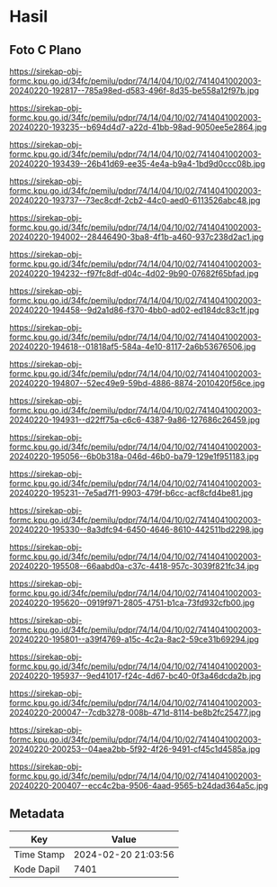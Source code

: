 # Hasil

## Foto C Plano

https://sirekap-obj-formc.kpu.go.id/34fc/pemilu/pdpr/74/14/04/10/02/7414041002003-20240220-192817--785a98ed-d583-496f-8d35-be558a12f97b.jpg

https://sirekap-obj-formc.kpu.go.id/34fc/pemilu/pdpr/74/14/04/10/02/7414041002003-20240220-193235--b694d4d7-a22d-41bb-98ad-9050ee5e2864.jpg

https://sirekap-obj-formc.kpu.go.id/34fc/pemilu/pdpr/74/14/04/10/02/7414041002003-20240220-193439--26b41d69-ee35-4e4a-b9a4-1bd9d0ccc08b.jpg

https://sirekap-obj-formc.kpu.go.id/34fc/pemilu/pdpr/74/14/04/10/02/7414041002003-20240220-193737--73ec8cdf-2cb2-44c0-aed0-6113526abc48.jpg

https://sirekap-obj-formc.kpu.go.id/34fc/pemilu/pdpr/74/14/04/10/02/7414041002003-20240220-194002--28446490-3ba8-4f1b-a460-937c238d2ac1.jpg

https://sirekap-obj-formc.kpu.go.id/34fc/pemilu/pdpr/74/14/04/10/02/7414041002003-20240220-194232--f97fc8df-d04c-4d02-9b90-07682f65bfad.jpg

https://sirekap-obj-formc.kpu.go.id/34fc/pemilu/pdpr/74/14/04/10/02/7414041002003-20240220-194458--9d2a1d86-f370-4bb0-ad02-ed184dc83c1f.jpg

https://sirekap-obj-formc.kpu.go.id/34fc/pemilu/pdpr/74/14/04/10/02/7414041002003-20240220-194618--01818af5-584a-4e10-8117-2a6b53676506.jpg

https://sirekap-obj-formc.kpu.go.id/34fc/pemilu/pdpr/74/14/04/10/02/7414041002003-20240220-194807--52ec49e9-59bd-4886-8874-2010420f56ce.jpg

https://sirekap-obj-formc.kpu.go.id/34fc/pemilu/pdpr/74/14/04/10/02/7414041002003-20240220-194931--d22ff75a-c6c6-4387-9a86-127686c26459.jpg

https://sirekap-obj-formc.kpu.go.id/34fc/pemilu/pdpr/74/14/04/10/02/7414041002003-20240220-195056--6b0b318a-046d-46b0-ba79-129e1f951183.jpg

https://sirekap-obj-formc.kpu.go.id/34fc/pemilu/pdpr/74/14/04/10/02/7414041002003-20240220-195231--7e5ad7f1-9903-479f-b6cc-acf8cfd4be81.jpg

https://sirekap-obj-formc.kpu.go.id/34fc/pemilu/pdpr/74/14/04/10/02/7414041002003-20240220-195330--8a3dfc94-6450-4646-8610-442511bd2298.jpg

https://sirekap-obj-formc.kpu.go.id/34fc/pemilu/pdpr/74/14/04/10/02/7414041002003-20240220-195508--66aabd0a-c37c-4418-957c-3039f821fc34.jpg

https://sirekap-obj-formc.kpu.go.id/34fc/pemilu/pdpr/74/14/04/10/02/7414041002003-20240220-195620--0919f971-2805-4751-b1ca-73fd932cfb00.jpg

https://sirekap-obj-formc.kpu.go.id/34fc/pemilu/pdpr/74/14/04/10/02/7414041002003-20240220-195801--a39f4769-a15c-4c2a-8ac2-59ce31b69294.jpg

https://sirekap-obj-formc.kpu.go.id/34fc/pemilu/pdpr/74/14/04/10/02/7414041002003-20240220-195937--9ed41017-f24c-4d67-bc40-0f3a46dcda2b.jpg

https://sirekap-obj-formc.kpu.go.id/34fc/pemilu/pdpr/74/14/04/10/02/7414041002003-20240220-200047--7cdb3278-008b-471d-8114-be8b2fc25477.jpg

https://sirekap-obj-formc.kpu.go.id/34fc/pemilu/pdpr/74/14/04/10/02/7414041002003-20240220-200253--04aea2bb-5f92-4f26-9491-cf45c1d4585a.jpg

https://sirekap-obj-formc.kpu.go.id/34fc/pemilu/pdpr/74/14/04/10/02/7414041002003-20240220-200407--ecc4c2ba-9506-4aad-9565-b24dad364a5c.jpg


## Metadata

| Key        | Value               |
| ---------- | ------------------- |
| Time Stamp | 2024-02-20 21:03:56 |
| Kode Dapil | 7401                |



